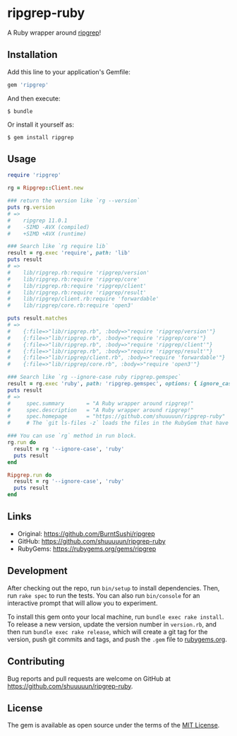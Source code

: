 # ripgrep-ruby

A Ruby wrapper around [ripgrep](https://github.com/BurntSushi/ripgrep)!

## Installation

Add this line to your application's Gemfile:

```ruby
gem 'ripgrep'
```

And then execute:

    $ bundle

Or install it yourself as:

    $ gem install ripgrep

## Usage

```ruby
require 'ripgrep'

rg = Ripgrep::Client.new

### return the version like `rg --version`
puts rg.version
# =>
#    ripgrep 11.0.1
#    -SIMD -AVX (compiled)
#    +SIMD +AVX (runtime)

### Search like `rg require lib`
result = rg.exec 'require', path: 'lib'
puts result
# =>
#    lib/ripgrep.rb:require 'ripgrep/version'
#    lib/ripgrep.rb:require 'ripgrep/core'
#    lib/ripgrep.rb:require 'ripgrep/client'
#    lib/ripgrep.rb:require 'ripgrep/result'
#    lib/ripgrep/client.rb:require 'forwardable'
#    lib/ripgrep/core.rb:require 'open3'

puts result.matches
# =>
#    {:file=>"lib/ripgrep.rb", :body=>"require 'ripgrep/version'"}
#    {:file=>"lib/ripgrep.rb", :body=>"require 'ripgrep/core'"}
#    {:file=>"lib/ripgrep.rb", :body=>"require 'ripgrep/client'"}
#    {:file=>"lib/ripgrep.rb", :body=>"require 'ripgrep/result'"}
#    {:file=>"lib/ripgrep/client.rb", :body=>"require 'forwardable'"}
#    {:file=>"lib/ripgrep/core.rb", :body=>"require 'open3'"}

### Search like `rg --ignore-case ruby ripgrep.gemspec`
result = rg.exec 'ruby', path: 'ripgrep.gemspec', options: { ignore_case: true }
puts result
# =>
#     spec.summary       = "A Ruby wrapper around ripgrep!"
#     spec.description   = "A Ruby wrapper around ripgrep!"
#     spec.homepage      = "https://github.com/shuuuuun/ripgrep-ruby"
#     # The `git ls-files -z` loads the files in the RubyGem that have been added into git.

### You can use `rg` method in run block.
rg.run do
  result = rg '--ignore-case', 'ruby'
  puts result
end

Ripgrep.run do
  result = rg '--ignore-case', 'ruby'
  puts result
end
```

## Links

* Original: https://github.com/BurntSushi/ripgrep
* GitHub: https://github.com/shuuuuun/ripgrep-ruby
* RubyGems: https://rubygems.org/gems/ripgrep

## Development

After checking out the repo, run `bin/setup` to install dependencies. Then, run `rake spec` to run the tests. You can also run `bin/console` for an interactive prompt that will allow you to experiment.

To install this gem onto your local machine, run `bundle exec rake install`. To release a new version, update the version number in `version.rb`, and then run `bundle exec rake release`, which will create a git tag for the version, push git commits and tags, and push the `.gem` file to [rubygems.org](https://rubygems.org).

## Contributing

Bug reports and pull requests are welcome on GitHub at https://github.com/shuuuuun/ripgrep-ruby.

## License

The gem is available as open source under the terms of the [MIT License](https://opensource.org/licenses/MIT).
